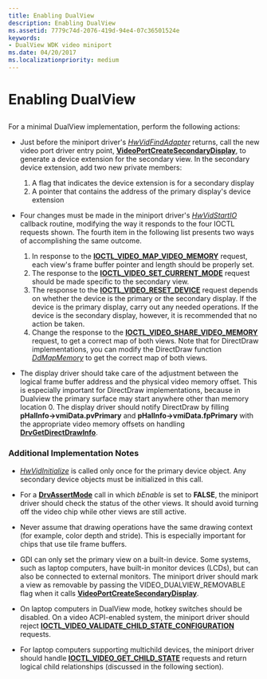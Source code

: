 ```yaml
---
title: Enabling DualView
description: Enabling DualView
ms.assetid: 7779c74d-2076-419d-94e4-07c36501524e
keywords:
- DualView WDK video miniport
ms.date: 04/20/2017
ms.localizationpriority: medium
---
```


# Enabling DualView


## <span id="ddk_enabling_dualview_gg"></span><span id="DDK_ENABLING_DUALVIEW_GG"></span>


For a minimal DualView implementation, perform the following actions:

-   Just before the miniport driver's [*HwVidFindAdapter*](https://msdn.microsoft.com/library/windows/hardware/ff567332) returns, call the new video port driver entry point, [**VideoPortCreateSecondaryDisplay**](https://msdn.microsoft.com/library/windows/hardware/ff570288), to generate a device extension for the secondary view. In the secondary device extension, add two new private members:

    1.  A flag that indicates the device extension is for a secondary display
    2.  A pointer that contains the address of the primary display's device extension
-   Four changes must be made in the miniport driver's [*HwVidStartIO*](https://msdn.microsoft.com/library/windows/hardware/ff567367) callback routine, modifying the way it responds to the four IOCTL requests shown. The fourth item in the following list presents two ways of accomplishing the same outcome.

    1.  In response to the [**IOCTL\_VIDEO\_MAP\_VIDEO\_MEMORY**](https://msdn.microsoft.com/library/windows/hardware/ff567812) request, each view's frame buffer pointer and length should be properly set.
    2.  The response to the [**IOCTL\_VIDEO\_SET\_CURRENT\_MODE**](https://msdn.microsoft.com/library/windows/hardware/ff567846) request should be made specific to the secondary view.
    3.  The response to the [**IOCTL\_VIDEO\_RESET\_DEVICE**](https://msdn.microsoft.com/library/windows/hardware/ff567834) request depends on whether the device is the primary or the secondary display. If the device is the primary display, carry out any needed operations. If the device is the secondary display, however, it is recommended that no action be taken.
    4.  Change the response to the [**IOCTL\_VIDEO\_SHARE\_VIDEO\_MEMORY**](https://msdn.microsoft.com/library/windows/hardware/ff568149) request, to get a correct map of both views. Note that for DirectDraw implementations, you can modify the DirectDraw function [*DdMapMemory*](https://msdn.microsoft.com/library/windows/hardware/ff549641) to get the correct map of both views.
-   The display driver should take care of the adjustment between the logical frame buffer address and the physical video memory offset. This is especially important for DirectDraw implementations, because in Dualview the primary surface may start anywhere other than memory location 0. The display driver should notify DirectDraw by filling **pHalInfo-&gt;vmiData.pvPrimary** and **pHalInfo-&gt;vmiData.fpPrimary** with the appropriate video memory offsets on handling [**DrvGetDirectDrawInfo**](https://msdn.microsoft.com/library/windows/hardware/ff556229).

### <span id="Additional_Implementation_Notes"></span><span id="additional_implementation_notes"></span><span id="ADDITIONAL_IMPLEMENTATION_NOTES"></span>Additional Implementation Notes

-   [*HwVidInitialize*](https://msdn.microsoft.com/library/windows/hardware/ff567345) is called only once for the primary device object. Any secondary device objects must be initialized in this call.

-   For a [**DrvAssertMode**](https://msdn.microsoft.com/library/windows/hardware/ff556178) call in which *bEnable* is set to **FALSE**, the miniport driver should check the status of the other views. It should avoid turning off the video chip while other views are still active.

-   Never assume that drawing operations have the same drawing context (for example, color depth and stride). This is especially important for chips that use tile frame buffers.

-   GDI can only set the primary view on a built-in device. Some systems, such as laptop computers, have built-in monitor devices (LCDs), but can also be connected to external monitors. The miniport driver should mark a view as removable by passing the VIDEO\_DUALVIEW\_REMOVABLE flag when it calls [**VideoPortCreateSecondaryDisplay**](https://msdn.microsoft.com/library/windows/hardware/ff570288).

-   On laptop computers in DualView mode, hotkey switches should be disabled. On a video ACPI-enabled system, the miniport driver should reject [**IOCTL\_VIDEO\_VALIDATE\_CHILD\_STATE\_CONFIGURATION**](https://msdn.microsoft.com/library/windows/hardware/ff568156) requests.

-   For laptop computers supporting multichild devices, the miniport driver should handle [**IOCTL\_VIDEO\_GET\_CHILD\_STATE**](https://msdn.microsoft.com/library/windows/hardware/ff567801) requests and return logical child relationships (discussed in the following section).

 

 






